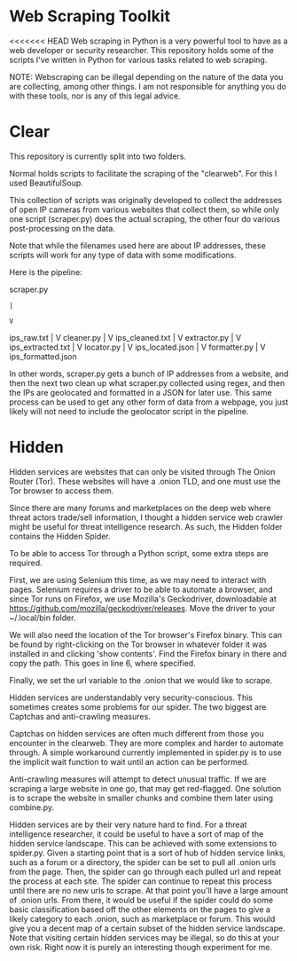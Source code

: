 # Web Scraping Toolkit

<<<<<<< HEAD
Web scraping in Python is a very powerful tool to have as a web developer or security researcher. This repository holds some of the scripts I've written in Python for various tasks related to web scraping.

NOTE: Webscraping can be illegal depending on the nature of the data you are collecting, among other things. I am not responsible for anything you do with these tools, nor is any of this legal advice.

# Clear

This repository is currently split into two folders. 

Normal holds scripts to facilitate the scraping of the "clearweb". For this I used BeautifulSoup. 

This collection of scripts was originally developed to collect the addresses of open IP cameras from various websites that collect them, so while only one script (scraper.py) does the actual scraping, the other four do various post-processing on the data. 

Note that while the filenames used here are about IP addresses, these scripts will work for any type of data with some modifications. 

Here is the pipeline:

scraper.py

    |

    V
    
ips_raw.txt
    |
    V
cleaner.py
    |
    V
ips_cleaned.txt
    |
    V
extractor.py
    |
    V
ips_extracted.txt
    |
    V
locator.py
    |
    V
ips_located.json
    |
    V
formatter.py
    |
    V
ips_formatted.json

In other words, scraper.py gets a bunch of IP addresses from a website, and then the next two clean up what scraper.py collected using regex, and then the IPs are geolocated and formatted in a JSON for later use. This same process can be used to get any other form of data from a webpage, you just likely will not need to include the geolocator script in the pipeline.

# Hidden

Hidden services are websites that can only be visited through The Onion Router (Tor). These websites will have a .onion TLD, and one must use the Tor browser to access them. 

Since there are many forums and marketplaces on the deep web where threat actors trade/sell information, I thought a hidden service web crawler might be useful for threat intelligence research. As such, the Hidden folder contains the Hidden Spider. 

To be able to access Tor through a Python script, some extra steps are required.

First, we are using Selenium this time, as we may need to interact with pages. Selenium requires a driver to be able to automate a browser, and since Tor runs on Firefox, we use Mozilla's Geckodriver, downloadable at https://github.com/mozilla/geckodriver/releases. Move the driver to your ~/.local/bin folder.

We will also need the location of the Tor browser's Firefox binary. This can be found by right-clicking on the Tor browser in whatever folder it was installed in and clicking 'show contents'. Find the Firefox binary in there and copy the path. This goes in line 6, where specified.

Finally, we set the url variable to the .onion that we would like to scrape.

Hidden services are understandably very security-conscious. This sometimes creates some problems for our spider. The two biggest are Captchas and anti-crawling measures. 

Captchas on hidden services are often much different from those you encounter in the clearweb. They are more complex and harder to automate through. A simple workaround currently implemented in spider.py is to use the implicit wait function to wait until an action can be performed. 

Anti-crawling measures will attempt to detect unusual traffic. If we are scraping a large website in one go, that may get red-flagged. One solution is to scrape the website in smaller chunks and combine them later using combine.py.

Hidden services are by their very nature hard to find. For a threat intelligence researcher, it could be useful to have a sort of map of the hidden service landscape. This can be achieved with some extensions to spider.py. Given a starting point that is a sort of hub of hidden service links, such as a forum or a directory, the spider can be set to pull all .onion urls from the page. Then, the spider can go through each pulled url and repeat the process at each site. The spider can continue to repeat this process until there are no new urls to scrape. At that point you'll have a large amount of .onion urls. From there, it would be useful if the spider could do some basic classification based off the other elements on the pages to give a likely category to each .onion, such as marketplace or forum. This would give you a decent map of a certain subset of the hidden service landscape. Note that visiting certain hidden services may be illegal, so do this at your own risk. Right now it is purely an interesting though experiment for me.
